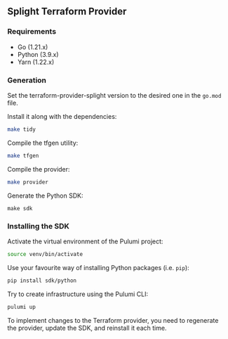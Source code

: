 ## Splight Terraform Provider

### Requirements

- Go (1.21.x)
- Python (3.9.x)
- Yarn (1.22.x)

### Generation

Set the terraform-provider-splight version to the desired one in the `go.mod` file.

Install it along with the dependencies:

```bash
make tidy
```

Compile the tfgen utility:

```bash
make tfgen
```

Compile the provider:

```bash
make provider
```

Generate the Python SDK:

```
make sdk
```

### Installing the SDK

Activate the virtual environment of the Pulumi project:

```bash
source venv/bin/activate
```

Use your favourite way of installing Python packages (i.e. `pip`):

```bash
pip install sdk/python
```

Try to create infrastructure using the Pulumi CLI:

```bash
pulumi up
```

To implement changes to the Terraform provider, you need to regenerate the provider, update the SDK, and reinstall it each time.

